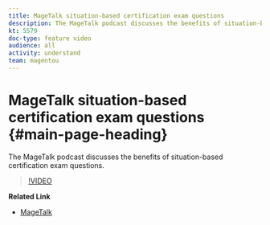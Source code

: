```yaml
---
title: MageTalk situation-based certification exam questions
description: The MageTalk podcast discusses the benefits of situation-based certification exam questions.
kt: 5579
doc-type: feature video
audience: all
activity: understand
team: magentou
---
```


# MageTalk situation-based certification exam questions {#main-page-heading}

The MageTalk podcast discusses the benefits of situation-based certification exam questions.

>[!VIDEO](https://video.tv.adobe.com/v/35767?quality=12&learn=on)

**Related Link**

* [MageTalk](https://magetalk.com/)
